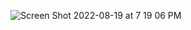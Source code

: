 ![Screen Shot 2022-08-19 at 7 19 06 PM](https://user-images.githubusercontent.com/101376127/185721874-e3c29a3e-3770-47c5-81e0-7c23992b393f.png)
